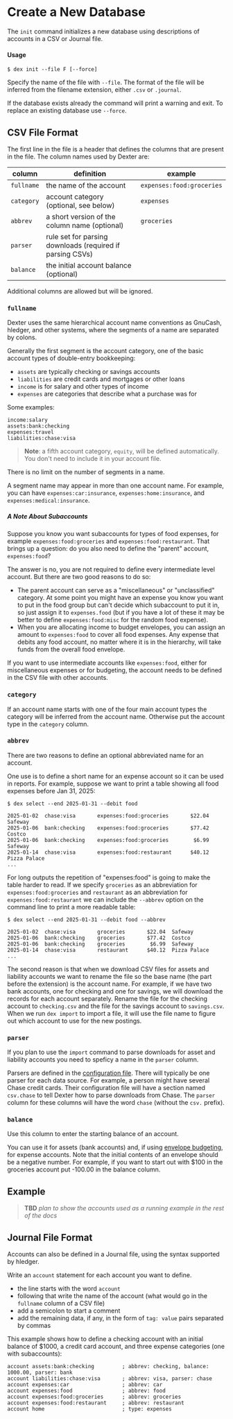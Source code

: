 # Create a New Database

The `init` command initializes a new database using descriptions of accounts in a CSV or Journal file.

#### Usage

```
$ dex init --file F [--force]
```

Specify the name of the file with `--file`.
The format of the file will be inferred from the filename extension, either `.csv` or `.journal`.

If the database exists already the command will print a warning and exit.
To replace an existing database use `--force`.

## CSV File Format

The first line in the file is a header that defines the columns that are present in the file.
The column names used by Dexter are:

| column | definition | example |
| --- | --- | --- |
| `fullname` | the name of the account | `expenses:food:groceries` |
| `category` | account category (optional, see below) | `expenses` |
| `abbrev` | a short version of the column name (optional) | `groceries` |
| `parser` | rule set for parsing downloads (required if parsing CSVs) |
| `balance` | the initial account balance (optional) |

Additional columns are allowed but will be ignored.

### `fullname`

Dexter uses the same hierarchical account name conventions as GnuCash, hledger, and other systems, where
the segments of a name are separated by colons.

Generally the first segment is the account category, one of the basic account types of double-entry bookkeeping:

* `assets` are typically checking or savings accounts
* `liabilities` are credit cards and mortgages or other loans
* `income` is for salary and other types of income
* `expenses` are categories that describe what a purchase was for

Some examples:
```plain
income:salary
assets:bank:checking
expenses:travel
liabilities:chase:visa
```

> **Note**: a fifth account category, `equity`, will be defined automatically.  You don't need to include it in your account file.

There is no limit on the number of segments in a name.

A segment name may appear in more than one account name.
For example, you can have `expenses:car:insurance`, `expenses:home:insurance`, and `expenses:medical:insurance`.

##### A Note About Subaccounts

Suppose you know you want subaccounts for types of food expenses, for example `expenses:food:groceries` and `expenses:food:restaurant`.
That brings up a question:  do you also need to define the "parent" account, `expenses:food`?

The answer is no, you are not required to define every intermediate level account.
But there are two good reasons to do so:

* The parent account can serve as a "miscellaneous" or "unclassified" category.  At some point you might have an expense you know you want to put in the food group but can't decide which subaccount to put it in, so just assign it to `expenses.food` (but if you have a lot of these it may be better to define `expenses:food:misc` for the random food expense).
* When you are allocating income to budget envelopes, you can assign an amount to `expenses:food` to cover all food expenses.  Any expense that debits any food account, no matter where it is in the hierarchy, will take funds from the overall food envelope.

If you want to use intermediate accounts like `expenses:food`, either for miscellaneous expenses or for budgeting, the account needs to be defined in the CSV file with other accounts.

### `category`

If an account name starts with one of the four main account types the category will be inferred from the account name.
Otherwise put the account type in the `category` column.

### `abbrev`

There are two reasons to define an optional abbreviated name for an account.

One use is to define a short name for an expense account so it can be used in reports.
For example, suppose we want to print a table showing all food expenses before Jan 31, 2025:
```plain
$ dex select --end 2025-01-31 --debit food

2025-01-02  chase:visa       expenses:food:groceries       $22.04  Safeway
2025-01-06  bank:checking    expenses:food:groceries       $77.42  Costco
2025-01-06  bank:checking    expenses:food:groceries        $6.99  Safeway
2025-01-14  chase:visa       expenses:food:restaurant      $40.12  Pizza Palace
...
```

For long outputs the repetition of "expenses:food" is going to make the table harder to read.
If we specify `groceries` as an abbreviation for `expenses:food:groceries` and `restaurant` as an abbreviation for `expenses:food:restaurant` we can include the `--abbrev` option on the command line to print a more readable table:
```plain
$ dex select --end 2025-01-31 --debit food --abbrev

2025-01-02  chase:visa       groceries       $22.04  Safeway
2025-01-06  bank:checking    groceries       $77.42  Costco
2025-01-06  bank:checking    groceries        $6.99  Safeway
2025-01-14  chase:visa       restaurant      $40.12  Pizza Palace
...
```

The second reason is that when we download CSV files for assets and liability accounts we want to rename the file so the base name (the part before the extension) is the account name.
For example, if we have two bank accounts, one for checking and one for savings, we will download the records for each account separately.
Rename the file for the checking account to `checking.csv` and the file for the savings account to `savings.csv`.
When we run `dex import` to import a file, it will use the file name to figure out which account to use for the new postings.


### `parser`

If you plan to use the `import` command to parse downloads for asset and liability accounts you need to speficy a name in the `parser` column.

Parsers are defined in the [configuration file](dex_config.md).
There will typically be one parser for each data source.
For example, a person might have several Chase credit cards.
Their configuration file will have a section named `csv.chase` to tell Dexter how to parse downloads from Chase.
The `parser` column for these columns will have the word `chase` (without the `csv.` prefix).

### `balance`

Use this column to enter the starting balance of an account.

You can use it for assets (bank accounts) and, if using [envelope budgeting](envelopes_dex.md), for expense accounts.
Note that the initial contents of an envelope should be a negative number.
For example, if you want to start out with $100 in the groceries account put -100.00 in the balance column.

## Example

> **TBD** _plan to show the accounts used as a running example in the rest of the docs_

## Journal File Format

Accounts can also be defined in a Journal file, using the syntax supported by hledger.

Write an `account` statement for each account you want to define.

* the line starts with the word `account`
* following that write the name of the account (what would go in the `fullname` column of a CSV file)
* add a semicolon to start a comment
* add the remaining data, if any, in the form of `tag: value` pairs separated by commas

This example shows how to define a checking account with an initial balance of $1000, a credit card account, and three expense categories (one with subaccounts):

```plain
account assets:bank:checking         ; abbrev: checking, balance: 1000.00, parser: bank
account liabilities:chase:visa       ; abbrev: visa, parser: chase
account expenses:car                 ; abbrev: car
account expenses:food                ; abbrev: food
account expenses:food:groceries      ; abbrev: groceries
account expenses:food:restaurant     ; abbrev: restaurant
account home                         ; type: expenses
```

